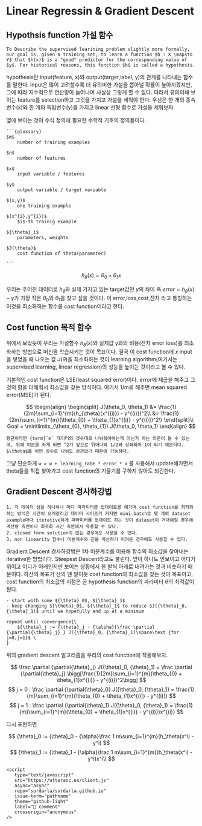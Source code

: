 # Linear Regressin & Gradient Descent

## Hypothsis function 가설 함수

```{admonition} Hypothesis Definition
To Describe the supervised learining problem slightly more formally, our goal is, given a training set, to learn a function $h : X \mapsto Y$ that $h(x)$ is a "good" predictor for the corresponding value of $y$. For historical reasons, this function $h$ is called a hypothesis.
```

hypothesis란 input(feature, x)와 output(targer,label, y)의 관계를 나타내는 함수를 말한다. input은 많이 고려할수록 더 유의미한 가설을 뽑아낼 확률이 높아지겠지만, 그에 따라 지수적으로 연산량이 늘어나며 사실상 그렇게 할 수 없다. 따라서 유의미해 보이는 feature를 selection하고 그것을 가지고 가설을 세워야 한다. 우선은 한 개의 종속변수(x)와 한 개의 독립변수(y)를 가지고 linear 선형 함수로 가설을 세워보자.

옆에 보이는 것이 수식 정의에 필요한 수학적 기호의 정의들이다.

````{margin}
```{glossary}
$m$
    number of training examples

$n$
    number of features

$x$
    input variable / features

$y$
    output variable / target variable

$(x,y)$
    one training example

$(x^{i},y^{i})$
    $i$-th trainig example

${\theta}_i$
    parameters, weights

$J(\theta)$
    cost function of theta(parameter)

```
````

$$
h_{\theta}(x) = \theta_{0} + \theta_{1}x
$$

우리는 주어진 데이터로 $h_{\theta}$와 실제 가지고 있는 target값인 $y$의 차이 즉 $error = h_{\theta}(x) - y$가 가장 작은 $\theta_{0}$와 $\theta_{1}$을 찾고 싶을 것이다. 이 error,loss,cost,잔차 라고 통칭하는 이것을 최소화하는 함수를 cost function이라고 한다.

## Cost function 목적 함수

위에서 보았듯이 우리는 가설함수 $h_{\theta}(x)$와 실제값 y와의 비용(잔차 error loss)를 최소화하는 방법으로 머신을 학습시키는 것이 목표이다. 결국 이 cost function에 $x$ input을 넣었을 때 나오는 값 $J(\theta)$을 최소화하는 것이 learning algorithm(여기서는 supervised learning, linear regression)의 성능을 높이는 것이라고 볼 수 있다.

기본적인 cost function은 LSE(least squared error)이다. error에 제곱을 해주고 그것의 합을 더해줘서 최소값을 찾는 방식이다. 여기서 1/m을 해주면 mean squared error(MSE)가 된다.

$$
\begin{align}
\begin{split}
J(\theta_0, \theta_1) &= \frac{1}{2m}\sum_{i=1}^{m}(h_{\theta}(x^{(i)}) - y^{(i)})^2\\
&= \frac{1}{2m}\sum_{i=1}^{m}(\theta_{0} + \theta_{1}x^{(i)} - y^{(i)})^2\\
\end{split}\\
Goal = \min\limits_{\theta_{0}, \theta_{1}} J(\theta_0, \theta_1)
\end{align}
$$

```{admonition} 왜 m이 아니라 2m인가?
평균이라면 {term}`m` 데이터의 갯수대로 나눠줘야하는게 아닌가 하는 의문이 들 수 있는데, 뒤에 미분을 하게 되면 ^2가 앞으로 튀어나와 1/2와 상쇄되어 1이 되기 때문이다. $\theta$를 어떤 상수로 나눠도 상관없기 때문에 가능하다.
```

그냥 단순하게 `w = w + learning_rate * error * x` 를 사용해서 update해가면서 theta들을 직접 찾아가고 cost function의 기울기를 구하지 않아도 되긴한다.

## Gradient Descent 경사하강법

```{admonition} 왜 경사하강법을 사용하는가?
1. 각 데이터 샘플 하나하나 마다 파라미터를 업데이트를 해가며 cost function을 최적화하는 방식은 시간이 오래걸리고 데이터 사이즈가 커지면 mini-batch로 몇 개의 dataset example마다 iterative하게 파라미터를 업데이트 하는 것이 dataset이 거대해질 경우에 계산량 측면이다 최적화 시간 측면에서 유용할 수 있다.
2. closed form solution이 없는 경우에도 사용할 수 있다.
3. non linearity 함수나 미분계수와 근을 계산하기 어려운 경우에도 사용할 수 있다.
```

Gradient Descent 경사하강법은 1차 미분계수를 이용해 함수의 최소값을 찾아내는 iterative한 방법이다. Steepest Descent라고도 불린다. 앞이 하나도 안보이고 어디가 위이고 어디가 아래인지만 보이는 상황에서 한 발씩 아래로 내려가는 것과 비슷하기 때문이다. 하산의 목표가 산의 맨 밑이듯 cost function의 최소값을 찾는 것이 목표이고, cost function의 최소값의 지점은 곧 hypothesis function의 파라미터 $\theta$의 최적값이 된다.

```{prf:algorithm} Gradient Descent Algorithm
- start with some ${\theta}_0$, ${\theta}_1$
- keep changing ${\theta}_0$, ${\theta}_1$ to reduce $J({\theta}_0, {\theta}_1)$ until we hopefully end up at a minimum

repeat until convergence{\
    ${\theta}_j := {\theta}_j - {\alpha}{\frac \partial {\partial{\theta}_j} } J({\theta}_0, {\theta}_1)\space\text {for j=0,j=1}$ \
}
```

위의 gradient descent 알고리즘을 우리의 cost function에 적용해보자.

$$
\frac \partial {\partial{\theta}_j} J({\theta}_0, {\theta}_1) = \frac \partial {\partial{\theta}_j} \bigg[\frac{1}{2m}\sum_{i=1}^{m}(\theta_{0} + \theta_{1}x^{(i)} - y^{(i)})^2\bigg]
$$
$$
j = 0 : \frac \partial {\partial{\theta}_0} J({\theta}_0, {\theta}_1) = \frac{1}{m}\sum_{i=1}^{m}(\theta_{0} + \theta_{1}x^{(i)} - y^{(i)})
$$
$$
j = 1 : \frac \partial {\partial{\theta}_1} J({\theta}_0, {\theta}_1) = \frac{1}{m}\sum_{i=1}^{m}(\theta_{0} + \theta_{1}x^{(i)} - y^{(i)})x^{(i)}
$$

다시 표현하면

$$
{\theta}_0 := {\theta}_0 - {\alpha}\frac 1 m\sum_{i=1}^{m}(h_\theta(x^i) - y^i)
$$
$$
{\theta}_1 := {\theta}_1 - {\alpha}\frac 1 m\sum_{i=1}^{m}(h_\theta(x^i) - y^i)x^i\\
$$


```{raw} html
<script
   type="text/javascript"
   src="https://utteranc.es/client.js"
   async="async"
   repo="surdarla/surdarla.github.io"
   issue-term="pathname"
   theme="github-light"
   label="💬 comment"
   crossorigin="anonymous"
/>
```
